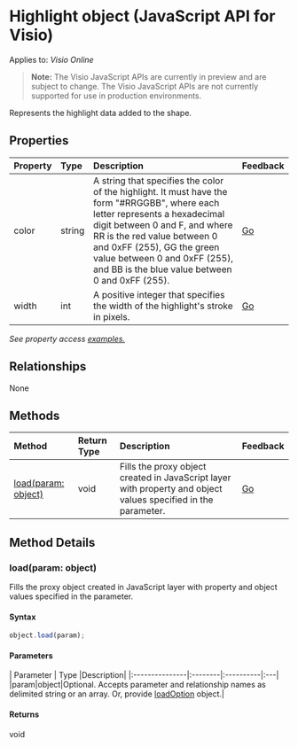 # Highlight object (JavaScript API for Visio)

Applies to: _Visio Online_
>**Note:** The Visio JavaScript APIs are currently in preview and are subject to change. The Visio JavaScript APIs are not currently supported for use in production environments.

Represents the highlight data added to the shape.

## Properties

| Property	   | Type	|Description| Feedback|
|:---------------|:--------|:----------|:---|
|color|string|A string that specifies the color of the highlight. It must have the form "#RRGGBB", where each letter represents a hexadecimal digit between 0 and F, and where RR is the red value between 0 and 0xFF (255), GG the green value between 0 and 0xFF (255), and BB is the blue value between 0 and 0xFF (255).|[Go](https://github.com/OfficeDev/office-js-docs/issues/new?title=Visio-highlight-color)|
|width|int|A positive integer that specifies the width of the highlight's stroke in pixels.|[Go](https://github.com/OfficeDev/office-js-docs/issues/new?title=Visio-highlight-width)|

_See property access [examples.](#property-access-examples)_

## Relationships
None


## Methods

| Method		   | Return Type	|Description| Feedback|
|:---------------|:--------|:----------|:---|
|[load(param: object)](#loadparam-object)|void|Fills the proxy object created in JavaScript layer with property and object values specified in the parameter.|[Go](https://github.com/OfficeDev/office-js-docs/issues/new?title=Visio-highlight-load)|

## Method Details


### load(param: object)
Fills the proxy object created in JavaScript layer with property and object values specified in the parameter.

#### Syntax
```js
object.load(param);
```

#### Parameters
| Parameter	   | Type	|Description|
|:---------------|:--------|:----------|:---|
|param|object|Optional. Accepts parameter and relationship names as delimited string or an array. Or, provide [loadOption](loadoption.md) object.|

#### Returns
void
